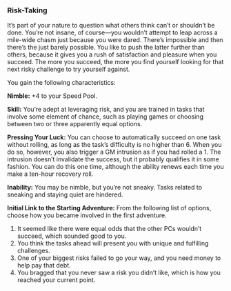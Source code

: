 ### Risk-Taking

<!-- P, ID: 050824 -->

It’s part of your nature to question what others think can’t or shouldn’t be done. You’re not insane, of course—you wouldn’t attempt to leap across a mile-wide chasm just because you were dared. There’s impossible and then there’s the just barely possible. You like to push the latter further than others, because it gives you a rush of satisfaction and pleasure when you succeed. The more you succeed, the more you find yourself looking for that next risky challenge to try yourself against.

<!-- P, ID: 050825 -->

You gain the following characteristics:

<!-- P, ID: 050826 -->

**Nimble:** +4 to your Speed Pool.

<!-- P, ID: 050827 -->

**Skill:** You’re adept at leveraging risk, and you are trained in tasks that involve some element of chance, such as playing games or choosing between two or three apparently equal options.

<!-- P, ID: 050828 -->

**Pressing Your Luck:** You can choose to automatically succeed on one task without rolling, as long as the task’s difficulty is no higher than 6. When you do so, however, you also trigger a GM intrusion as if you had rolled a 1. The intrusion doesn’t invalidate the success, but it probably qualifies it in some fashion. You can do this one time, although the ability renews each time you make a ten-hour recovery roll.

<!-- P, ID: 050829 -->

**Inability:** You may be nimble, but you’re not sneaky. Tasks related to sneaking and staying quiet are hindered.

<!-- P, ID: 050830 -->

**Initial Link to the Starting Adventure:** From the following list of options, choose how you became involved in the first adventure.

<!-- L, ID: 050831 -->

1. It seemed like there were equal odds that the other PCs wouldn’t succeed, which sounded good to you.
2. You think the tasks ahead will present you with unique and fulfilling challenges.
3. One of your biggest risks failed to go your way, and you need money to help pay that debt.
4. You bragged that you never saw a risk you didn’t like, which is how you reached your current point.

<!-- /L -->


